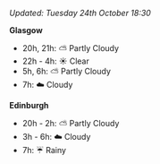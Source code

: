 *Updated: Tuesday 24th October 18:30*

**Glasgow**

* 20h, 21h: :partly_sunny: Partly Cloudy
* 22h - 4h: :sunny: Clear
* 5h, 6h: :partly_sunny: Partly Cloudy
* 7h: :cloud: Cloudy

**Edinburgh**

* 20h - 2h: :partly_sunny: Partly Cloudy
* 3h - 6h: :cloud: Cloudy
* 7h: :umbrella: Rainy
